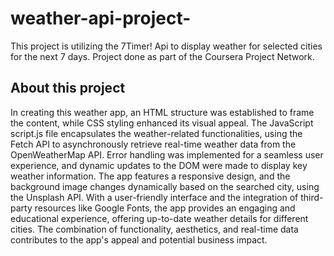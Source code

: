 # weather-api-project-
This project is utilizing the 7Timer! Api to display weather for selected cities for the next 7 days. Project done as part of the Coursera Project Network.

## About this project 
In creating this weather app, an HTML structure was established to frame the content, while CSS styling enhanced its visual appeal. The JavaScript script.js file encapsulates the weather-related functionalities, using the Fetch API to asynchronously retrieve real-time weather data from the OpenWeatherMap API. Error handling was implemented for a seamless user experience, and dynamic updates to the DOM were made to display key weather information. The app features a responsive design, and the background image changes dynamically based on the searched city, using the Unsplash API. With a user-friendly interface and the integration of third-party resources like Google Fonts, the app provides an engaging and educational experience, offering up-to-date weather details for different cities. The combination of functionality, aesthetics, and real-time data contributes to the app's appeal and potential business impact.
